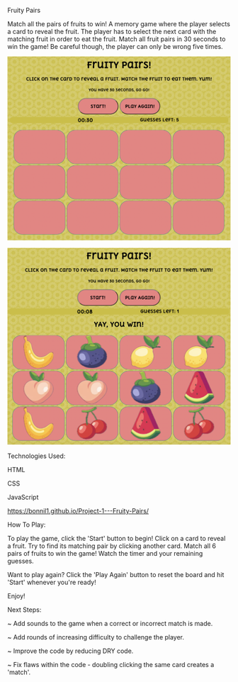 Fruity Pairs

<Description of Game>

Match all the pairs of fruits to win! A memory game where the player selects a card to reveal the fruit. The player has to select the next card with the matching fruit in order to eat the fruit. Match all fruit pairs in 30 seconds to win the game! Be careful though, the player can only be wrong five times.  

<Screenshots of Game>

![Model](https://github.com/bonnil1/Project-1---Fruity-Pairs/blob/main/game_start.png)

![Model](https://github.com/bonnil1/Project-1---Fruity-Pairs/blob/main/game_win.png)

<Technologies Used>

Technologies Used:

HTML

CSS

JavaScript  

<Getting Started>

https://bonnil1.github.io/Project-1---Fruity-Pairs/   

How To Play:

To play the game, click the 'Start' button to begin! Click on a card to reveal a fruit. Try to find its matching pair by clicking another card. Match all 6 pairs of fruits to win the game! Watch the timer and your remaining guesses.   

Want to play again? Click the 'Play Again' button to reset the board and hit 'Start' whenever you're ready!   

Enjoy!   

<Next Steps>

Next Steps:

~ Add sounds to the game when a correct or incorrect match is made.

~ Add rounds of increasing difficulty to challenge the player.

~ Improve the code by reducing DRY code.

~ Fix flaws within the code - doubling clicking the same card creates a 'match'. 